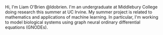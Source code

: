 Hi, I'm Liam O'Brien @ldobrien. I'm an undergraduate at
Middlebury College doing research this summer at UC Irvine.
My summer project is related to mathematics and applications
of machine learning. In particular, I'm working to model
biological systems using graph neural ordinary differential
equations (GNODEs).
